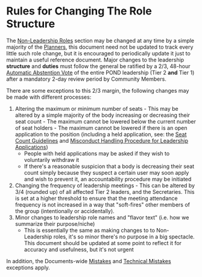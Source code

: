 # Rules for Changing The Role Structure

The [Non-Leadership Roles](#non-leadership-roles) section may be changed at any time by a simple majority of the [Planners](#pond-planners), this document need not be updated to track every little such role change, but it is encouraged to periodically update it just to maintain a useful reference document. Major changes to the leadership **structure** and **duties** must follow the general be ratified by a 2/3, 48-hour [Automatic Abstention Vote](Policy.md#automatic-abstention-votes) of the entire POND leadership (Tier 2 **and** Tier 1) after a mandatory 2-day review period by Community Members.

There are some exceptions to this 2/3 margin, the following changes may be made with different processes: 
  1. Altering the maximum or minimum number of seats
    - This may be altered by a simple majority of the body increasing or decreasing their seat count
    - The maximum cannot be lowered below the current number of seat holders
    - The maximum cannot be lowered if there is an open application to the position (including a held application, see: the [Seat Count Guidelines](#seat-count-guidelines) and [Misconduct Handling Procedure for Leadership Applications](#serious-accusations-of-misconduct-for-applicants))
      - People with held applications may be asked if they wish to voluntarily withdraw it
     - If there's a reasonable suspicion that a body is decreasing their seat count simply because they suspect a certain user may soon apply and wish to prevent it, an accountability procedure may be initiated
  2. Changing the frequency of leadership meetings
    - This can be altered by 3/4 (rounded up) of all affected Tier 2 leaders, and the Secretaries. This is set at a higher threshold to ensure that the meeting attendance frequency is not increased in a way that "soft-fires" other members of the group (intentionally or accidentally).
  3. Minor changes to leadership role names and "flavor text" (i.e. how we summarize their purpose/niche)
     - This is essentially the same as making changes to to Non-Leadership roles, it's so minor there's no purpose in a big spectacle. This document should be updated at some point to reflect it for accuracy and usefulness, but it's not urgent

In addition, the Documents-wide [Mistakes](../01-Intro/04-Handling-Mistakes.md) and [Technical Mistakes](../01-Intro/04-Handling-Mistakes.md#technical-mistakes) exceptions apply.